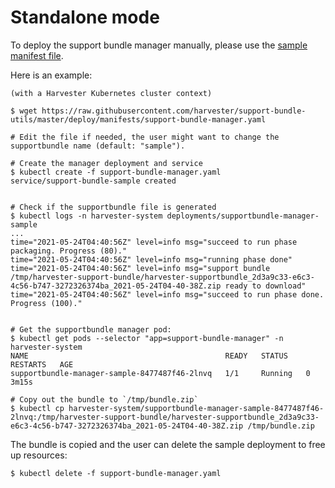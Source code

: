# Standalone mode

To deploy the support bundle manager manually, please use the [sample manifest file](../deploy/manifests/support-bundle-manager.yaml).


Here is an example:

```
(with a Harvester Kubernetes cluster context)

$ wget https://raw.githubusercontent.com/harvester/support-bundle-utils/master/deploy/manifests/support-bundle-manager.yaml

# Edit the file if needed, the user might want to change the supportbundle name (default: "sample").

# Create the manager deployment and service
$ kubectl create -f support-bundle-manager.yaml
service/support-bundle-sample created


# Check if the supportbundle file is generated
$ kubectl logs -n harvester-system deployments/supportbundle-manager-sample
...
time="2021-05-24T04:40:56Z" level=info msg="succeed to run phase packaging. Progress (80)."
time="2021-05-24T04:40:56Z" level=info msg="running phase done"
time="2021-05-24T04:40:56Z" level=info msg="support bundle /tmp/harvester-support-bundle/harvester-supportbundle_2d3a9c33-e6c3-4c56-b747-3272326374ba_2021-05-24T04-40-38Z.zip ready to download"
time="2021-05-24T04:40:56Z" level=info msg="succeed to run phase done. Progress (100)."


# Get the supportbundle manager pod:
$ kubectl get pods --selector "app=support-bundle-manager" -n harvester-system
NAME                                            READY   STATUS    RESTARTS   AGE
supportbundle-manager-sample-8477487f46-2lnvq   1/1     Running   0          3m15s

# Copy out the bundle to `/tmp/bundle.zip`
$ kubectl cp harvester-system/supportbundle-manager-sample-8477487f46-2lnvq:/tmp/harvester-support-bundle/harvester-supportbundle_2d3a9c33-e6c3-4c56-b747-3272326374ba_2021-05-24T04-40-38Z.zip /tmp/bundle.zip
```

The bundle is copied and the user can delete the sample deployment to free up resources:

```
$ kubectl delete -f support-bundle-manager.yaml
```
